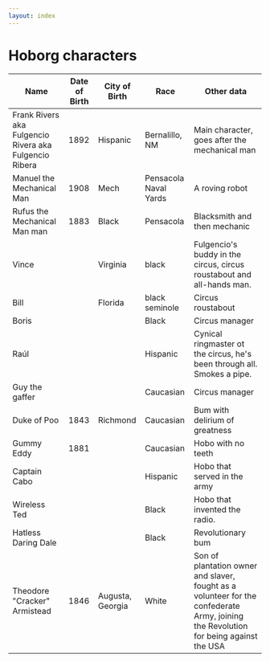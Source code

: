 ```yaml
---
layout: index
---
```


Hoborg characters
===========

Name | Date of Birth | City of Birth | Race | Other data
--- |--- |--- |--- | ---
Frank Rivers aka Fulgencio Rivera aka Fulgencio Ribera | 1892 | Hispanic | Bernalillo, NM | Main character, goes after the mechanical man
Manuel the Mechanical Man | 1908 | Mech | Pensacola Naval Yards | A roving robot
Rufus the Mechanical Man man | 1883 | Black | Pensacola | Blacksmith and then mechanic
Vince | | Virginia | black | Fulgencio's buddy in the circus, circus roustabout and all-hands man.
Bill | | Florida | black seminole | Circus roustabout
Boris | | | Black | Circus manager
Raúl  | | | Hispanic | Cynical ringmaster ot the circus, he's been through all. Smokes a pipe. 
Guy the gaffer | | | Caucasian | Circus manager 
Duke of Poo |1843|Richmond| Caucasian | Bum with  delirium of greatness
Gummy Eddy | 1881 || Caucasian | Hobo with no teeth
Captain Cabo | | | Hispanic | Hobo that served in the army
Wireless Ted | | | Black | Hobo that invented the radio.
Hatless Daring Dale | | | Black | Revolutionary bum
Theodore "Cracker" Armistead | 1846 | Augusta, Georgia | White | Son of plantation owner and slaver, fought as a volunteer for the confederate Army, joining the Revolution for being against the USA

